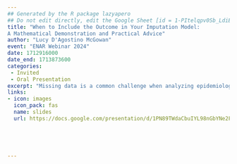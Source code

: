 ```yaml
---
## Generated by the R package lazyapero
## Do not edit directly, edit the Google Sheet [id = 1-PItelqpv0Sb_LdiEDqb8O3D_Roii5nVTL07IRVbRtA]
title: "When to Include the Outcome in Your Imputation Model: 
A Mathematical Demonstration and Practical Advice"
author: "Lucy D'Agostino McGowan"
event: "ENAR Webinar 2024"
date: 1712916000
date_end: 1713873600
categories:
 - Invited
 - Oral Presentation
excerpt: "Missing data is a common challenge when analyzing epidemiological data, and imputation is often used to address this issue. This talk will investigate the scenario where a covariate used in an analysis has missingness and will be imputed. There are recommendations to include the outcome from the analysis model in the imputation model for missing covariates, but it is not necessarily clear if this recommendation always holds and why this is sometimes true. We examine deterministic imputation (i.e., single imputation with a fixed value) and stochastic imputation (i.e., single or multiple imputation with random values) methods and their implications for estimating the relationship between the imputed covariate and the outcome. We mathematically demonstrate that including the outcome variable in imputation models is not just a recommendation but a requirement to achieve unbiased results when using stochastic imputation methods. Likewise, we mathematically demonstrate that including the outcome variable in imputation models when using deterministic methods is not recommended, and doing so will induce biased results. A discussion of these results along with practical advice will follow."
links:
- icon: images
  icon_pack: fas
  name: slides
  url: https://docs.google.com/presentation/d/1PN89TWdaCbuIYL98nGbYNe2F7POL0cgaqeOifTiKx6k/edit?usp=sharing





---
```

